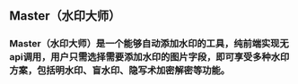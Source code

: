 ## Master（水印大师）

### Master（水印大师）是一个能够自动添加水印的工具，纯前端实现无api调用，用户只需选择需要添加水印的图片字段，即可享受多种水印方案，包括明水印、盲水印、隐写术加密解密等功能。
